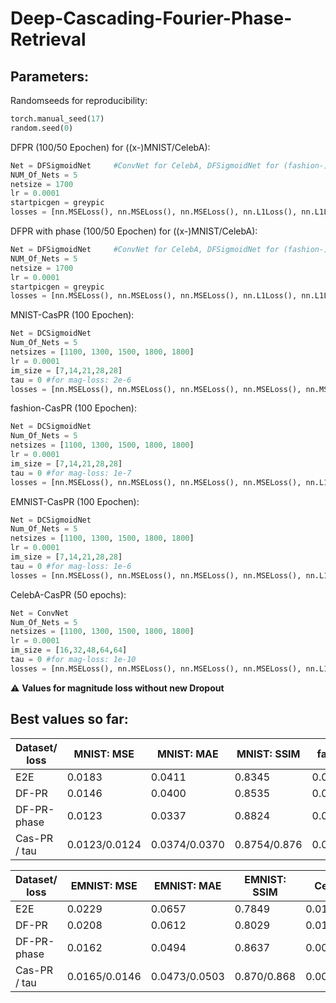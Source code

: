 # Deep-Cascading-Fourier-Phase-Retrieval

## Parameters:
Randomseeds for reproducibility:
```python
torch.manual_seed(17)
random.seed(0)
```

DFPR (100/50 Epochen) for ((x-)MNIST/CelebA):
```python
Net = DFSigmoidNet     #ConvNet for CelebA, DFSigmoidNet for (fashion-)/(E-)MNIST
NUM_Of_Nets = 5
netsize = 1700
lr = 0.0001
startpicgen = greypic
losses = [nn.MSELoss(), nn.MSELoss(), nn.MSELoss(), nn.L1Loss(), nn.L1Loss()] 
```

DFPR with phase (100/50 Epochen) for ((x-)MNIST/CelebA):
```python
Net = DFSigmoidNet     #ConvNet for CelebA, DFSigmoidNet for (fashion-)/(E-)MNIST
NUM_Of_Nets = 5
netsize = 1700
lr = 0.0001
startpicgen = greypic
losses = [nn.MSELoss(), nn.MSELoss(), nn.MSELoss(), nn.L1Loss(), nn.L1Loss()] 
```

MNIST-CasPR (100 Epochen):
```python
Net = DCSigmoidNet     
Num_Of_Nets = 5
netsizes = [1100, 1300, 1500, 1800, 1800]
lr = 0.0001
im_size = [7,14,21,28,28]
tau = 0 #for mag-loss: 2e-6
losses = [nn.MSELoss(), nn.MSELoss(), nn.MSELoss(), nn.MSELoss(), nn.MSELoss()]
```
fashion-CasPR (100 Epochen):
```python
Net = DCSigmoidNet     
Num_Of_Nets = 5
netsizes = [1100, 1300, 1500, 1800, 1800]
lr = 0.0001
im_size = [7,14,21,28,28]
tau = 0 #for mag-loss: 1e-7
losses = [nn.MSELoss(), nn.MSELoss(), nn.MSELoss(), nn.MSELoss(), nn.L1Loss()]
```
EMNIST-CasPR (100 Epochen):
```python
Net = DCSigmoidNet     
Num_Of_Nets = 5
netsizes = [1100, 1300, 1500, 1800, 1800]
lr = 0.0001
im_size = [7,14,21,28,28]
tau = 0 #for mag-loss: 1e-6
losses = [nn.MSELoss(), nn.MSELoss(), nn.MSELoss(), nn.MSELoss(), nn.L1Loss()]
```
CelebA-CasPR (50 epochs):

```python
Net = ConvNet     
Num_Of_Nets = 5
netsizes = [1100, 1300, 1500, 1800, 1800]
lr = 0.0001
im_size = [16,32,48,64,64]
tau = 0 #for mag-loss: 1e-10
losses = [nn.MSELoss(), nn.MSELoss(), nn.MSELoss(), nn.MSELoss(), nn.L1Loss()]
```
:warning: **Values for magnitude loss without new Dropout**

## Best values so far:
| Dataset/ loss | MNIST: MSE    | MNIST: MAE    | MNIST: SSIM | fashion: MSE  | fashion: MAE  | fashion: SSIM |
|---------------|---------------|---------------|-------------|---------------|---------------|---------------|
| E2E           | 0.0183        | 0.0411        | 0.8345      | 0.0128        | 0.0526        | 0.7940        |
| DF-PR         | 0.0146        | 0.0400        | 0.8535      | 0.0122        | 0.0538        | 0.7899        |
| DF-PR-phase   | 0.0123        | 0.0337        | 0.8824      | 0.0113        | 0.0505        | 0.8065        |
| Cas-PR / tau  | 0.0123/0.0124 | 0.0374/0.0370 | 0.8754/0.876| 0.0114/0.0120 | 0.0494/0.0512 | 0.8077/0.800  |


| Dataset/ loss | EMNIST: MSE   | EMNIST: MAE   | EMNIST: SSIM | CelebA: MSE     | CelebA: MAE    | CelebA: SSIM   |
|---------------|---------------|---------------|--------------|-----------------|----------------|----------------|
| E2E           | 0.0229        | 0.0657        | 0.7849       | 0.0106          | 0.0699         | 0.7444         |
| DF-PR         | 0.0208        | 0.0612        | 0.8029       | 0.0107          | 0.0723         | 0.7217         |
| DF-PR-phase   | 0.0162        | 0.0494        | 0.8637       | 0.00960         | 0.0678         | 0.7396         |
| Cas-PR / tau  | 0.0165/0.0146 | 0.0473/0.0503 | 0.870/0.868  | 0.00960/0.0101  | 0.0670/0.0704  | 0.7462/0.0727  |

